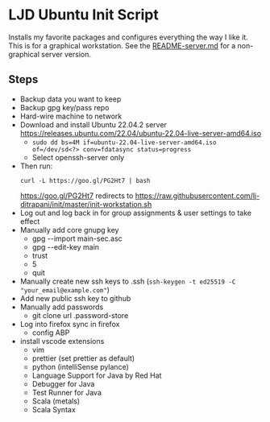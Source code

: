 LJD Ubuntu Init Script
===============================================================================

Installs my favorite packages and configures everything the way I like it.
This is for a graphical workstation.
See the [README-server.md](README-server.md) for a non-graphical server version.


Steps
-----

- Backup data you want to keep
- Backup gpg key/pass repo
- Hard-wire machine to network
- Download and install Ubuntu 22.04.2 server
  <https://releases.ubuntu.com/22.04/ubuntu-22.04-live-server-amd64.iso>
    - `sudo dd bs=4M if=ubuntu-22.04-live-server-amd64.iso of=/dev/sd<?> conv=fdatasync status=progress`
    - Select openssh-server only
- Then run:
    ```
    curl -L https://goo.gl/PG2Ht7 | bash
    ```
    <https://goo.gl/PG2Ht7> redirects to
    <https://raw.githubusercontent.com/lj-ditrapani/init/master/init-workstation.sh>
- Log out and log back in for group assignments & user settings to take effect
- Manually add core gnupg key
    - gpg --import main-sec.asc
    - gpg --edit-key main
    - trust
    - 5
    - quit
- Manually create new ssh keys to .ssh (`ssh-keygen -t ed25519 -C "your_email@example.com"`)
- Add new public ssh key to github
- Manually add passwords
    - git clone url .password-store
- Log into firefox sync in firefox
    - config ABP
- install vscode extensions
    - vim
    - prettier (set prettier as default)
    - python (intelliSense pylance)
    - Language Support for Java by Red Hat
    - Debugger for Java
    - Test Runner for Java
    - Scala (metals)
    - Scala Syntax


